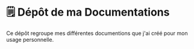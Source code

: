 # 🗒️ Dépôt de ma Documentations

Ce dépôt regroupe mes différentes documentions que j'ai créé pour mon usage personnelle.
